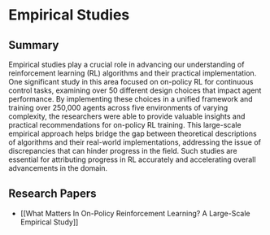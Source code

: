 # Empirical Studies

## Summary
 Empirical studies play a crucial role in advancing our understanding of reinforcement learning (RL) algorithms and their practical implementation. One significant study in this area focused on on-policy RL for continuous control tasks, examining over 50 different design choices that impact agent performance. By implementing these choices in a unified framework and training over 250,000 agents across five environments of varying complexity, the researchers were able to provide valuable insights and practical recommendations for on-policy RL training. This large-scale empirical approach helps bridge the gap between theoretical descriptions of algorithms and their real-world implementations, addressing the issue of discrepancies that can hinder progress in the field. Such studies are essential for attributing progress in RL accurately and accelerating overall advancements in the domain.
## Research Papers

- [[What Matters In On-Policy Reinforcement Learning? A Large-Scale Empirical Study]]
